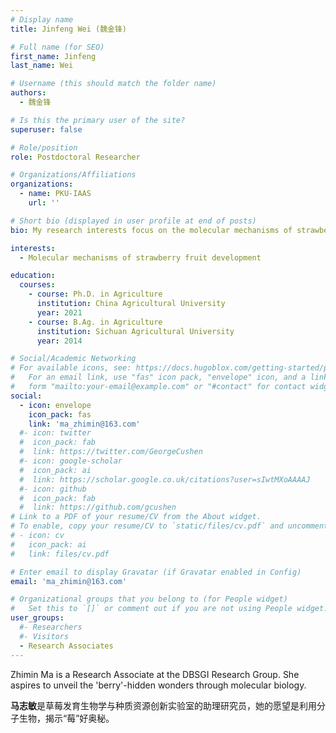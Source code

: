 ```yaml
---
# Display name
title: Jinfeng Wei (魏金锋)

# Full name (for SEO)
first_name: Jinfeng
last_name: Wei

# Username (this should match the folder name)
authors:
  - 魏金锋

# Is this the primary user of the site?
superuser: false

# Role/position
role: Postdoctoral Researcher

# Organizations/Affiliations
organizations:
  - name: PKU-IAAS
    url: ''

# Short bio (displayed in user profile at end of posts)
bio: My research interests focus on the molecular mechanisms of strawberry fruit development.

interests:
  - Molecular mechanisms of strawberry fruit development

education:
  courses:
    - course: Ph.D. in Agriculture
      institution: China Agricultural University
      year: 2021
    - course: B.Ag. in Agriculture
      institution: Sichuan Agricultural University
      year: 2014

# Social/Academic Networking
# For available icons, see: https://docs.hugoblox.com/getting-started/page-builder/#icons
#   For an email link, use "fas" icon pack, "envelope" icon, and a link in the
#   form "mailto:your-email@example.com" or "#contact" for contact widget.
social:
  - icon: envelope
    icon_pack: fas
    link: 'ma_zhimin@163.com'
  #- icon: twitter
  #  icon_pack: fab
  #  link: https://twitter.com/GeorgeCushen
  #- icon: google-scholar
  #  icon_pack: ai
  #  link: https://scholar.google.co.uk/citations?user=sIwtMXoAAAAJ
  #- icon: github
  #  icon_pack: fab
  #  link: https://github.com/gcushen
# Link to a PDF of your resume/CV from the About widget.
# To enable, copy your resume/CV to `static/files/cv.pdf` and uncomment the lines below.
# - icon: cv
#   icon_pack: ai
#   link: files/cv.pdf

# Enter email to display Gravatar (if Gravatar enabled in Config)
email: 'ma_zhimin@163.com'

# Organizational groups that you belong to (for People widget)
#   Set this to `[]` or comment out if you are not using People widget.
user_groups:
  #- Researchers
  #- Visitors
  - Research Associates
---
```


Zhimin Ma is a Research Associate at the DBSGI Research Group. She aspires to unveil the 'berry'-hidden wonders through molecular biology.

**马志敏**是草莓发育生物学与种质资源创新实验室的助理研究员，她的愿望是利用分子生物，揭示“莓”好奥秘。